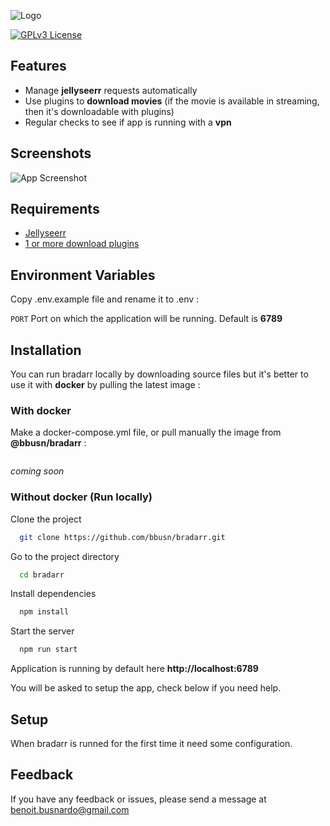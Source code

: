![Logo](https://cdn.busn.fr/bradarr/images/f25f629b-f698-4ba1-81b3-bf4e5d4f91ca.png)

[![GPLv3 License](https://img.shields.io/badge/License-GPL%20v3-yellow.svg)](https://www.gnu.org/licenses/gpl-3.0.fr.html) 

## Features

- Manage **jellyseerr** requests automatically
- Use plugins to **download movies** (if the movie is available in streaming, then it's downloadable with plugins)
- Regular checks to see if app is running with a **vpn**


## Screenshots

![App Screenshot](https://cdn.busn.fr/bradarr/images/885d782a-f3de-40e3-b4a5-46cda188e34f.png)

## Requirements

- [Jellyseerr](https://docs.jellyseerr.dev/)
- [1 or more download plugins](https://github.com/randy-march/)


## Environment Variables

Copy .env.example file and rename it to .env :

`PORT` Port on which the application will be running. Default is **6789**

## Installation

You can run bradarr locally by downloading source files but it's better to use it with **docker** by pulling the latest image :

### With docker

Make a docker-compose.yml file, or pull manually the image from **@bbusn/bradarr** :

```yaml


```
*coming soon*

### Without docker (Run locally)


Clone the project

```bash
  git clone https://github.com/bbusn/bradarr.git
```

Go to the project directory

```bash
  cd bradarr
```

Install dependencies

```bash
  npm install
```

Start the server

```bash
  npm run start
```

Application is running by default here **http://localhost:6789**

You will be asked to setup the app, check below if you need help.

## Setup

When bradarr is runned for the first time it need some configuration.

## Feedback

If you have any feedback or issues, please send a message at benoit.busnardo@gmail.com